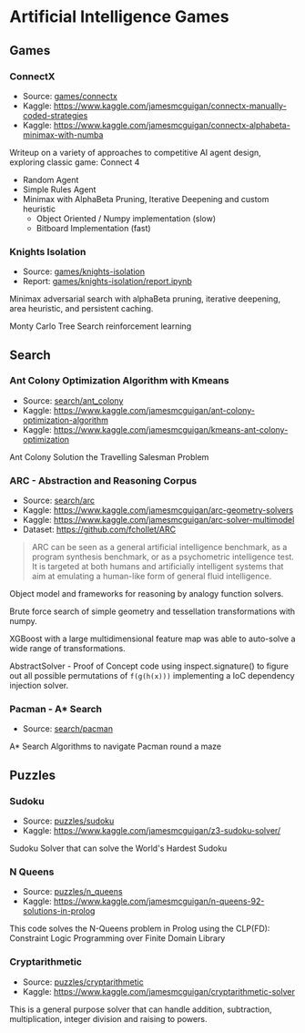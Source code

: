 # Artificial Intelligence Games

## Games

### ConnectX 
- Source: [games/connectx](games/connectx)
- Kaggle: https://www.kaggle.com/jamesmcguigan/connectx-manually-coded-strategies
- Kaggle: https://www.kaggle.com/jamesmcguigan/connectx-alphabeta-minimax-with-numba

Writeup on a variety of approaches to competitive AI agent design, exploring classic game: Connect 4
 
- Random Agent
- Simple Rules Agent
- Minimax with AlphaBeta Pruning, Iterative Deepening and custom heuristic
    - Object Oriented / Numpy implementation (slow)
    - Bitboard Implementation (fast)
    
### Knights Isolation
- Source: [games/knights-isolation](games/knights-isolation)
- Report: [games/knights-isolation/report.ipynb](games/knights-isolation/report.ipynb)
 
 
Minimax adversarial search with alphaBeta pruning, iterative deepening, area heuristic, and persistent caching.
 
Monty Carlo Tree Search reinforcement learning 
 


## Search

### Ant Colony Optimization Algorithm with Kmeans
- Source: [search/ant_colony](search/ant_colony)
- Kaggle: https://www.kaggle.com/jamesmcguigan/ant-colony-optimization-algorithm
- Kaggle: https://www.kaggle.com/jamesmcguigan/kmeans-ant-colony-optimization

Ant Colony Solution the Travelling Salesman Problem


### ARC - Abstraction and Reasoning Corpus
- Source: [search/arc](search/arc)
- Kaggle: https://www.kaggle.com/jamesmcguigan/arc-geometry-solvers
- Kaggle: https://www.kaggle.com/jamesmcguigan/arc-solver-multimodel
- Dataset: https://github.com/fchollet/ARC

> ARC can be seen as a general artificial intelligence benchmark, as a program synthesis benchmark, or as a psychometric intelligence test. It is targeted at both humans and artificially intelligent systems that aim at emulating a human-like form of general fluid intelligence.

Object model and frameworks for reasoning by analogy function solvers. 

Brute force search of simple geometry and tessellation transformations with numpy. 

XGBoost with a large multidimensional feature map was able to auto-solve a wide range of transformations. 

AbstractSolver - Proof of Concept code using inspect.signature() to figure out all possible permutations of `f(g(h(x)))` implementing a IoC dependency injection solver.


### Pacman - A* Search
- Source: [search/pacman](search/pacman)

A* Search Algorithms to navigate Pacman round a maze 


## Puzzles

### Sudoku
- Source: [puzzles/sudoku](puzzles/sudoku)
- Kaggle: https://www.kaggle.com/jamesmcguigan/z3-sudoku-solver/

Sudoku Solver that can solve the World's Hardest Sudoku

### N Queens
- Source: [puzzles/n_queens](puzzles/n_queens)
- Kaggle: https://www.kaggle.com/jamesmcguigan/n-queens-92-solutions-in-prolog

This code solves the N-Queens problem in Prolog using the CLP(FD): Constraint Logic Programming over Finite Domain Library

### Cryptarithmetic
- Source: [puzzles/cryptarithmetic](puzzles/cryptarithmetic)
- Kaggle: https://www.kaggle.com/jamesmcguigan/cryptarithmetic-solver

This is a general purpose solver that can handle addition, subtraction, multiplication, integer division and raising to powers.
